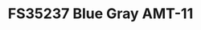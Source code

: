 ---
layout: product
title: "FS35237 Blue Gray AMT-11"
price: "300" 
desc: "Akrilna boja 17mL"
img_path: "/assets/img/A.MIG-0210.webp"
brand: "AMMO"
available: true
special_offer: false
new: false
soon: false
cat: "020000"
subcat: "020100"
subsubcat: "020101"
sifra: "A.MIG-0210"
popular: false
spec: false
---